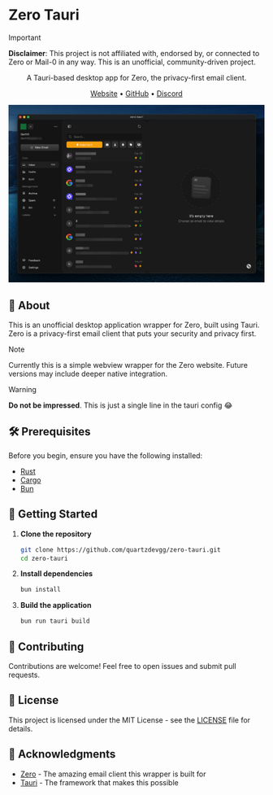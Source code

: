 # Zero Tauri


> [!IMPORTANT]
> **Disclaimer**: This project is not affiliated with, endorsed by, or connected to Zero or Mail-0 in any way. This is an unofficial, community-driven project.

<div align="center">


A Tauri-based desktop app for Zero, the privacy-first email client.

[Website](https://0.email) • [GitHub](https://github.com/Mail-0/Zero) • [Discord](https://discord.gg/0email)

<img src="public/zero-tauri.png" alt="Zero Tauri Screenshot" width="800"/>

</div>

## 🚀 About

This is an unofficial desktop application wrapper for Zero, built using Tauri. Zero is a privacy-first email client that puts your security and privacy first.

> [!NOTE]
> Currently this is a simple webview wrapper for the Zero website. Future versions may include deeper native integration.

> [!WARNING]
> **Do not be impressed**. This is just a single line in the tauri config 😂

## 🛠️ Prerequisites

Before you begin, ensure you have the following installed:
- [Rust](https://www.rust-lang.org/tools/install)
- [Cargo](https://doc.rust-lang.org/cargo/getting-started/installation.html)
- [Bun](https://bun.sh)

## 🚀 Getting Started

1. **Clone the repository**
   ```bash
   git clone https://github.com/quartzdevgg/zero-tauri.git
   cd zero-tauri
   ```

2. **Install dependencies**
   ```bash
   bun install
   ```

3. **Build the application**
   ```bash
   bun run tauri build
   ```

## 🤝 Contributing

Contributions are welcome! Feel free to open issues and submit pull requests.

## 📝 License

This project is licensed under the MIT License - see the [LICENSE](LICENSE) file for details.

## 🙏 Acknowledgments

- [Zero](https://0.email) - The amazing email client this wrapper is built for
- [Tauri](https://tauri.app) - The framework that makes this possible 
